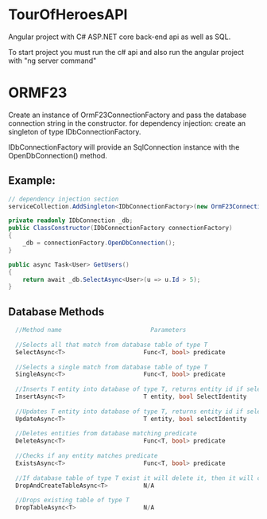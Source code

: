 # TourOfHeroesAPI

Angular project with C# ASP.NET core back-end api as well as SQL.

To start project you must run the c# api and also run the angular project with "ng server command"

# ORMF23

Create an instance of OrmF23ConnectionFactory and pass the database connection string in the constructor.
for dependency injection: create an singleton of type IDbConnectionFactory.

IDbConnectionFactory will provide an SqlConnection instance with the OpenDbConnection() method.

## Example:
```cs
// dependency injection section
serviceCollection.AddSingleton<IDbConnectionFactory>(new OrmF23ConnectionFactory(Configuration.GetConnectionString("Default")));
```

```cs
private readonly IDbConnection _db;
public ClassConstructor(IDbConnectionFactory connectionFactory)
{
    _db = connectionFactory.OpenDbConnection();
}

public async Task<User> GetUsers()
{
    return await _db.SelectAsync<User>(u => u.Id > 5);
}
```

## Database Methods
```cs
  //Method name                         Parameters                          Explanation
  
  //Selects all that match from database table of type T
  SelectAsync<T>                      Func<T, bool> predicate             
  
  //Selects a single match from database table of type T
  SingleAsync<T>                      Func<T, bool> predicate             
  
  //Inserts T entity into database of type T, returns entity id if selectIdentity is true
  InsertAsync<T>                      T entity, bool SelectIdentity       
  
  //Updates T entity into database of type T, returns entity id if selectIdentity is true
  UpdateAsync<T>                      T entity, bool selectIdentity       
  
  //Deletes entities from database matching predicate
  DeleteAsync<T>                      Func<T, bool> predicate        
  
  //Checks if any entity matches predicate
  ExistsAsync<T>                      Func<T, bool> predicate             
  
  //If database table of type T exist it will delete it, then it will create table of type T
  DropAndCreateTableAsync<T>          N/A                                  
  
  //Drops existing table of type T
  DropTableAsync<T>                   N/A                                 
```
